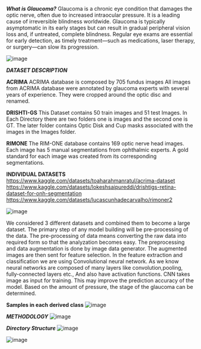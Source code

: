 _**What is Glaucoma?**_
Glaucoma is a chronic eye condition that damages the optic nerve, often due to increased intraocular pressure. It is a leading cause of irreversible blindness worldwide. Glaucoma is typically asymptomatic in its early stages but can result in gradual peripheral vision loss and, if untreated, complete blindness. Regular eye exams are essential for early detection, as timely treatment—such as medications, laser therapy, or surgery—can slow its progression.

![image](https://github.com/user-attachments/assets/9383b1fe-57bb-4810-b4ec-bd8a587d1f75)


_**DATASET DESCRIPTION**_

**ACRIMA**
	ACRIMA database is composed by 705 fundus images All images from ACRIMA database were annotated by 	glaucoma experts with several years of experience. They were cropped around the optic disc and renamed.
 
**DRISHTI-GS**
  This Dataset contains 50 train images and 51 test Images. In Each Directory there are two folders one is images and the second one is GT. The later folder contains Optic Disk and Cup masks associated with the images in the Images folder.
  
**RIMONE**
  The RIM-ONE database contains 169 optic nerve head images. Each image has 5 manual segmentations from ophthalmic experts. A gold standard for each image was created from its corresponding segmentations.

**INDIVIDUAL DATASETS**
  https://www.kaggle.com/datasets/toaharahmanratul/acrima-dataset
  https://www.kaggle.com/datasets/lokeshsaipureddi/drishtigs-retina-dataset-for-onh-segmentation
  https://www.kaggle.com/datasets/lucascunhadecarvalho/rimoner2
  
  ![image](https://github.com/user-attachments/assets/fc1f0733-e26c-4216-84fc-8b19beaee128)

  We considered 3 different datasets and combined them to become a large dataset. The primary step of any model building will be pre-processing of the data. The pre-processing of data means converting the raw data into required form so that the analyzation becomes easy. The preprocessing and data augmentation is done by image data generator. The augmented images are then sent for feature selection. In the feature extraction and classification we are using  Convolutional neural network. As we know neural networks are composed of many layers like convolution,pooling, fully-connected layers etc., And also have activation functions. CNN takes image as input for training. This may improve the prediction accuracy of the model. Based on the  amount of pressure, the stage of the glaucoma can be determined.

  **Samples in each derived class**
![image](https://github.com/user-attachments/assets/5f27f6fe-53d6-4b58-93c0-e03dd6933ea0)

_**METHODOLOGY**_
![image](https://github.com/user-attachments/assets/0490094f-1a6d-450a-9885-8f74230645f1)

_**Directory Structure**_
![image](https://github.com/user-attachments/assets/d03d8e24-8e32-467c-a163-432d317013f5)

![image](https://github.com/user-attachments/assets/04a30328-911d-49e9-b371-1fbdd5b0a4f1)




